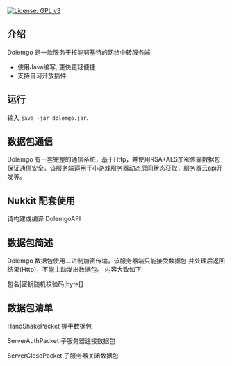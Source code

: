 [![License: GPL v3](https://img.shields.io/badge/License-GPL%20v3-blue.svg)](LICENSE)

介绍
-------------

Dolemgo 是一款服务于核能努基特的网络中转服务端

* 使用Java编写, 更快更轻便捷
* 支持自习开放插件

运行
-------------
输入 `java -jar dolemgo.jar`.

数据包通信
-------------
Dolemgo 有一套完整的通信系统，基于Http，并使用RSA+AES加密传输数据包
保证通信安全。该服务端适用于小游戏服务器动态房间状态获取，服务器云api开发等。

Nukkit 配套使用
------------
请构建或编译 DolemgoAPI

数据包简述
------------
Dolemgo 数据包使用二进制加密传输，该服务器端只能接受数据包
并处理后返回结果(Http)，不能主动发出数据包。
内容大致如下:

包名|密钥随机校验码|byte[]

数据包清单
------------
HandShakePacket 握手数据包

ServerAuthPacket 子服务器连接数据包

ServerClosePacket 子服务器关闭数据包
